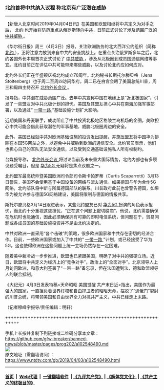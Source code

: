 ### 北约首将中共纳入议程 称北京有广泛潜在威胁
------------------------

<div class="post_content" itemprop="articleBody">
 <p>
  【新唐人北京时间2019年04月04日讯】在美国和欧盟相继将中共定义为对手之后，
  <a href="https://www.ntdtv.com/gb/北约.htm">
   北约
  </a>
  也开始将防范重点从俄罗斯转向中共，日前正式讨论了涉及范围广泛的
  <a href="https://www.ntdtv.com/gb/中共威胁.htm">
   中共威胁
  </a>
  。
 </p>
 <p>
  《华尔街日报》周三（4月3日）报导，关注欧洲防务的北大西洋公约组织（简称
  <a href="https://www.ntdtv.com/gb/北约.htm">
   北约
  </a>
  ），正将注意力放到来自中共的安全挑战上。在重点关注俄罗斯多年之后，北约各国外长本周首次正式讨论了
  <a href="https://www.ntdtv.com/gb/中共威胁.htm">
   中共威胁
  </a>
  ，涉及从北极圈到成员国通信网络等事宜。北约目前正在评估中共可能带来哪些威胁，以及讨论北约应如何应对。
 </p>
 <p>
  北约外长们正在华盛顿庆祝北约成立70周年。北约秘书长斯托尔滕贝格（Jens Stoltenberg）也于周二至周四访问华府，周二已在白宫会晤了美国总统川普，周三和周四主持召开
  <a href="https://www.ntdtv.com/gb/北约外长会议.htm">
   北约外长会议
  </a>
  。
 </p>
 <p>
  报导指，中共潜在威胁范围广泛。去年中共宣称中国在地缘上是“近北极国家”，引发了一些盟友对中共北极计划的担忧。美国及其盟友担心中共在南海加强军事部署，以及通过“
  <a href="https://www.ntdtv.com/gb/一带一路.htm">
   一带一路
  </a>
  ”基础设施计划扩大影响。
 </p>
 <p>
  近期美国和丹麦联手，成功阻止了中共投资北极地区格陵兰岛机场的企图。美欧担心中共可能会借此获取潜在的军事基地，威胁北极圈周边的安全。
 </p>
 <p>
  此外，美国已经就中共对欧洲基础设施的投资发出提醒，并施压盟友将中国华为排除在本国5G网站之外，以避免中共威胁到欧洲的通信安全。北约官员表示，他们也担心自己的军队无法安全通信，以及受到交通基础设施私人所有权制约。
 </p>
 <p>
  台媒报导称，
  <a href="https://www.ntdtv.com/gb/北约外长会议.htm">
   北约外长会议
  </a>
  将讨论当前及未来重大国际情势，北约内部也有多项议题受瞩目，但是
  <a href="https://www.ntdtv.com/gb/华为5g.htm">
   华为5G
  </a>
  无疑将是焦点议题之一。
 </p>
 <p>
  北约盟军最高统帅暨美国欧洲司令部司令斯卡帕罗蒂（Curtis Scaparrotti）3月13日警告，美国不会使用基于中国设备的网络与盟友通信。如果德国与华为合作5G网络，北约部队将中断与所属德国部队的联系。川普政府此前也曾警告德国，如果华为被允许参与德国5G网络建设，美国将限制与德国的情报共享。
 </p>
 <p>
  斯托尔滕贝格3月14日跟进表示，某些北约盟友已对
  <a href="https://www.ntdtv.com/gb/华为5g.htm">
   华为5G
  </a>
  扮演的角色表示担忧，而北约十分重视这些担忧，“正在这个问题上密切磋商”。他说，北约需要确保在危机时也能通信，因此必须确保拥有可靠的即时电信系统，但问题在于，贸易问题或各成员国的基础设施投资并不是由北约决定的。
 </p>
 <p>
  中共对欧洲一直采用“各个击破”的策略，很多欧洲国家和中共存在密切的经济合作。目前，一些欧洲国家或加入了中共的“
  <a href="https://www.ntdtv.com/gb/一带一路.htm">
   一带一路
  </a>
  ”计划，或已经接受了华为5G。这也使得欧洲在这些问题上统一立场仍然存在一定困难。
 </p>
 <p>
  随着美中新冷战一步步推进，欧盟也已紧跟美国，明确了对中共的强硬立场。近日，欧盟将中共定义为经济上的“竞争对手”，政治上的“全面对手”。北京领导人上月访问欧洲，和意大利签署了“一带一路”备忘录，但在法国遭到法、德和欧盟领导人的联合抵制。
 </p>
 <p>
  《大纪元》4月3日发表特稿&lt;天命昭昭 美国觉醒 共产末日近&gt;指出，美国作为最强大的国家，一直担负着世界灯塔和自由捍卫者的昭昭天命，摆脱了“通俄门”掣肘的川普总统，将带领美国和自由世界全力对抗共产主义，中共已经走上末路。
 </p>
 <p>
  （记者穆峰宇报导/责任编辑：明轩）
 </p>
 <div class="single_ad">
 </div>
</div>

+++++++++++++++++++++++++++++++++++++++++++++++++++++++++++<br/><br/>
手机上长按并复制下列链接或二维码分享本文章：<br/>
https://github.com/gfw-breaker/banned-news/blob/master/pages/prog202/a102548490.md <br/>
<a href='https://github.com/gfw-breaker/banned-news/blob/master/pages/prog202/a102548490.md'><img src='https://github.com/gfw-breaker/banned-news/blob/master/pages/prog202/a102548490.md.png'/></a> <br/>
原文地址（需翻墙访问）：https://www.ntdtv.com/gb/2019/04/03/a102548490.html


------------------------
#### [首页](https://github.com/gfw-breaker/banned-news/blob/master/README.md) &nbsp;|&nbsp; [Web代理](https://github.com/labour-camp/helloworld) &nbsp;|&nbsp; [一键翻墙软件](https://github.com/gfw-breaker/nogfw/blob/master/README.md) &nbsp;| [《九评共产党》](https://github.com/gfw-breaker/9ping.md/blob/master/README.md#九评之一评共产党是什么) | [《解体党文化》](https://github.com/gfw-breaker/jtdwh.md/blob/master/README.md) | [《共产主义的终极目的》](https://github.com/gfw-breaker/gczydzjmd.md/blob/master/README.md)

